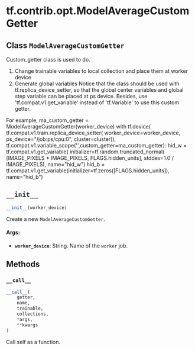 <div itemscope itemtype="http://developers.google.com/ReferenceObject">
<meta itemprop="name" content="tf.contrib.opt.ModelAverageCustomGetter" />
<meta itemprop="path" content="Stable" />
<meta itemprop="property" content="__call__"/>
<meta itemprop="property" content="__init__"/>
</div>

# tf.contrib.opt.ModelAverageCustomGetter

## Class `ModelAverageCustomGetter`

Custom_getter class is used to do.



<!-- Placeholder for "Used in" -->

1. Change trainable variables to local collection and place them at worker
  device
2. Generate global variables
  Notice that the class should be used with tf.replica_device_setter,
  so that the global center variables and global step variable can be placed
  at ps device. Besides, use 'tf.compat.v1.get_variable' instead of
  'tf.Variable' to
  use this custom getter.

For example,
ma_custom_getter = ModelAverageCustomGetter(worker_device)
with tf.device(
  tf.compat.v1.train.replica_device_setter(
    worker_device=worker_device,
    ps_device="/job:ps/cpu:0",
    cluster=cluster)),
  tf.compat.v1.variable_scope('',custom_getter=ma_custom_getter):
  hid_w = tf.compat.v1.get_variable(
    initializer=tf.random.truncated_normal(
        [IMAGE_PIXELS * IMAGE_PIXELS, FLAGS.hidden_units],
        stddev=1.0 / IMAGE_PIXELS),
    name="hid_w")
  hid_b =
  tf.compat.v1.get_variable(initializer=tf.zeros([FLAGS.hidden_units]),
                          name="hid_b")

<h2 id="__init__"><code>__init__</code></h2>

``` python
__init__(worker_device)
```

Create a new `ModelAverageCustomGetter`.


#### Args:


* <b>`worker_device`</b>: String.  Name of the `worker` job.



## Methods

<h3 id="__call__"><code>__call__</code></h3>

``` python
__call__(
    getter,
    name,
    trainable,
    collections,
    *args,
    **kwargs
)
```

Call self as a function.




